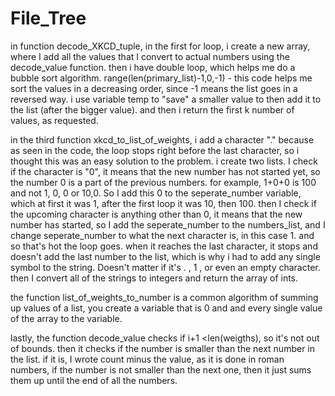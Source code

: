 # File_Tree


in function decode_XKCD_tuple, in the first for loop, i create a new array,
 where I add all the values that I convert to actual numbers using the decode_value function.
 then i have double loop, which helps me do a bubble sort algorithm. 
 range(len(primary_list)-1,0,-1) - this code helps me sort the values in a decreasing
 order, since -1 means the list goes in a reversed way.
 i use variable temp to "save" a smaller value to then add it to the list (after the bigger value).
 and then i return the first k number of values, as requested.
 
 in the third function xkcd_to_list_of_weights,
 i add a character "." because as seen in the code, the loop stops right before the 
 last character, so i thought this was an easy solution to the problem. i create two
 lists. I check if the character is "0", it means that the new number has not
 started yet, so the number 0 is a part of the previous numbers. for example, 1+0+0 
 is 100 and not 1, 0, 0 or 10,0. So I add this 0 to the seperate_number variable, which
 at first it was 1, after the first loop it was 10, then 100. then I check if the upcoming 
 character is anything other than 0, it means that the new number has started, so I add the
 seperate_number to the numbers_list, and I change seperate_number to what the next character
 is, in this case 1. and so that's hot the loop goes. when it reaches the last character, it
 stops and doesn't add the last number to the list, which is why i had to add any single symbol
 to the string. Doesn't matter if it's . , 1 , or even an empty character.
 then I convert all of the strings to integers and return the array of ints.
 
 the function list_of_weights_to_number is a common algorithm of summing up values of a list,
 you create a variable that is 0 and and every single value of the array to the variable.
 
lastly, the function decode_value checks if i+1 <len(weigths), so it's not out of bounds.
then it checks if the number is smaller than the next number in the list. if it is, I wrote count 
minus the value, as it is done in roman numbers, if the number is not smaller than the next one, then 
it just sums them up until the end of all the numbers.
